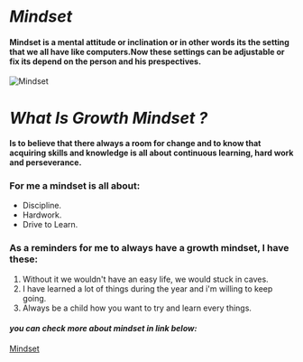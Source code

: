 # *Mindset*
#### Mindset is a mental attitude or inclination or in other words its the setting that we all have like computers.Now these settings can be adjustable or fix its depend on the person and his prespectives.
![Mindset](https://onewiththewater.org/owtwwp/wp-content/uploads/2019/11/AdobeStock_56915425-1024x704.jpeg)

# *What Is Growth Mindset ?*
#### Is to believe that there always a room for change and to know that acquiring skills and knowledge is all about continuous learning, hard work and perseverance.

### For me a mindset is all about:
* Discipline.   
* Hardwork.
* Drive to Learn.
### As a reminders for me to always have a growth mindset, I have these:
1. Without it we wouldn't have an easy life, we would stuck in caves.
2. I have learned a lot of things during the year and i'm willing to keep going.
3. Always be a child how you want to try and learn every things.

#### *you can check more about mindset in link below:*
[Mindset](https://en.wikipedia.org/wiki/Mindset)
